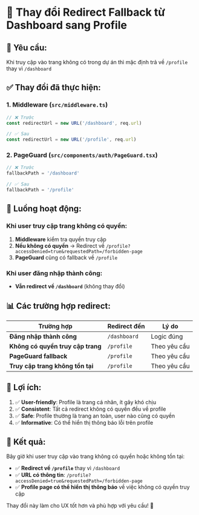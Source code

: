 # 🔄 Thay đổi Redirect Fallback từ Dashboard sang Profile

## 🎯 **Yêu cầu:**
Khi truy cập vào trang không có trong dự án thì mặc định trả về `/profile` thay vì `/dashboard`

## ✅ **Thay đổi đã thực hiện:**

### **1. Middleware (`src/middleware.ts`)**
```typescript
// ❌ Trước
const redirectUrl = new URL('/dashboard', req.url)

// ✅ Sau  
const redirectUrl = new URL('/profile', req.url)
```

### **2. PageGuard (`src/components/auth/PageGuard.tsx`)**
```typescript
// ❌ Trước
fallbackPath = '/dashboard'

// ✅ Sau
fallbackPath = '/profile'
```

## 🔄 **Luồng hoạt động:**

### **Khi user truy cập trang không có quyền:**
1. **Middleware** kiểm tra quyền truy cập
2. **Nếu không có quyền** → Redirect về `/profile?accessDenied=true&requestedPath=/forbidden-page`
3. **PageGuard** cũng có fallback về `/profile`

### **Khi user đăng nhập thành công:**
- **Vẫn redirect về `/dashboard`** (không thay đổi)

## 📊 **Các trường hợp redirect:**

| Trường hợp | Redirect đến | Lý do |
|------------|--------------|-------|
| **Đăng nhập thành công** | `/dashboard` | Logic đúng |
| **Không có quyền truy cập trang** | `/profile` | Theo yêu cầu |
| **PageGuard fallback** | `/profile` | Theo yêu cầu |
| **Truy cập trang không tồn tại** | `/profile` | Theo yêu cầu |

## 🎯 **Lợi ích:**

1. ✅ **User-friendly**: Profile là trang cá nhân, ít gây khó chịu
2. ✅ **Consistent**: Tất cả redirect không có quyền đều về profile
3. ✅ **Safe**: Profile thường là trang an toàn, user nào cũng có quyền
4. ✅ **Informative**: Có thể hiển thị thông báo lỗi trên profile

## 🚀 **Kết quả:**

Bây giờ khi user truy cập vào trang không có quyền hoặc không tồn tại:
- ✅ **Redirect về `/profile`** thay vì `/dashboard`
- ✅ **URL có thông tin**: `/profile?accessDenied=true&requestedPath=/forbidden-page`
- ✅ **Profile page có thể hiển thị thông báo** về việc không có quyền truy cập

Thay đổi này làm cho UX tốt hơn và phù hợp với yêu cầu! 🎉
